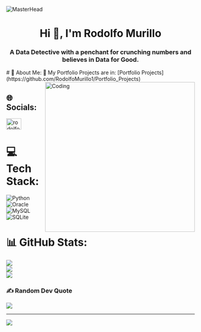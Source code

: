 ![MasterHead](https://storage.googleapis.com/gweb-cloudblog-publish/original_images/DataAnalytics.gif)
<h1 align="center">Hi 👋, I'm Rodolfo Murillo</h1>
<h3 align="center">A Data Detective with a penchant for crunching numbers and believes in Data for Good.</h3>
# 💫 About Me:
🌱 My Portfolio Projects are in: [Portfolio Projects](https://github.com/RodolfoMurillo1/Portfolio_Projects)
<img align="right" alt="Coding" width="400" src="https://images.squarespace-cdn.com/content/v1/5e0cf05266f5174555a56091/1583089177375-AFGOHZACTLKJ8R8YXCHD/CSFG+-+data-analysis+2.gif">

## 🌐 Socials:
<p align="left">
<a href="https://linkedin.com/in/rodolfo-murillo" target="blank"><img align="center" src="https://raw.githubusercontent.com/rahuldkjain/github-profile-readme-generator/master/src/images/icons/Social/linked-in-alt.svg" alt="rodolfo murillo" height="30" width="40" /></a>
</p>

# 💻 Tech Stack:
![Python](https://img.shields.io/badge/python-3670A0?style=for-the-badge&logo=python&logoColor=ffdd54) ![Oracle](https://img.shields.io/badge/Oracle-F80000?style=for-the-badge&logo=oracle&logoColor=white) ![MySQL](https://img.shields.io/badge/mysql-%2300f.svg?style=for-the-badge&logo=mysql&logoColor=white) ![SQLite](https://img.shields.io/badge/sqlite-%2307405e.svg?style=for-the-badge&logo=sqlite&logoColor=white) 
# 📊 GitHub Stats:
![](https://github-readme-stats.vercel.app/api?username=RodolfoMurillo1&theme=blue-green&hide_border=false&include_all_commits=false&count_private=false)<br/>
![](https://github-readme-streak-stats.herokuapp.com/?user=RodolfoMurillo1&theme=blue-green&hide_border=false)<br/>
![](https://github-readme-stats.vercel.app/api/top-langs/?username=RodolfoMurillo1&theme=blue-green&hide_border=false&include_all_commits=false&count_private=false&layout=compact)

### ✍️ Random Dev Quote
![](https://quotes-github-readme.vercel.app/api?type=horizontal&theme=radical)

---
[![](https://visitcount.itsvg.in/api?id=RodolfoMurillo1&icon=0&color=0)](https://visitcount.itsvg.in)



